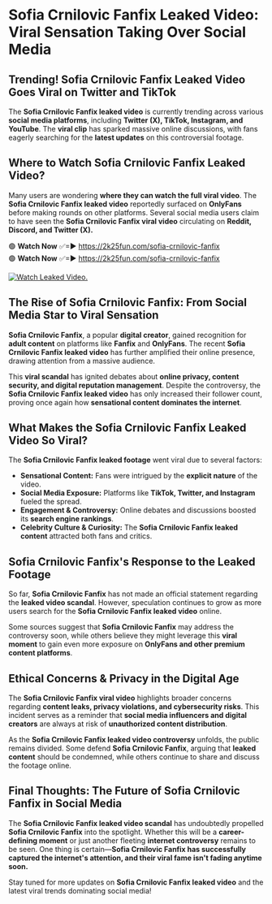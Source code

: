 # Sofia Crnilovic Fanfix Leaked Video: Viral Sensation Taking Over Social Media

## **Trending! Sofia Crnilovic Fanfix Leaked Video Goes Viral on Twitter and TikTok**
The **Sofia Crnilovic Fanfix leaked video** is currently trending across various **social media platforms**, including **Twitter (X), TikTok, Instagram, and YouTube**. The **viral clip** has sparked massive online discussions, with fans eagerly searching for the **latest updates** on this controversial footage.

## **Where to Watch Sofia Crnilovic Fanfix Leaked Video?**
Many users are wondering **where they can watch the full viral video**. The **Sofia Crnilovic Fanfix leaked video** reportedly surfaced on **OnlyFans** before making rounds on other platforms. Several social media users claim to have seen the **Sofia Crnilovic Fanfix viral video** circulating on **Reddit, Discord, and Twitter (X).**

🟢 **Watch Now** ✅=► https://2k25fun.com/sofia-crnilovic-fanfix  
🟢 **Watch Now** ✅=► https://2k25fun.com/sofia-crnilovic-fanfix  

[![Watch Leaked Video.](https://miro.medium.com/v2/resize:fit:828/format:webp/1*cilzJN44JGOrTw9NJCrNHA.gif "Watch Leaked Video")](https://2k25fun.com/sofia-crnilovic-fanfix)

## **The Rise of Sofia Crnilovic Fanfix: From Social Media Star to Viral Sensation**
**Sofia Crnilovic Fanfix**, a popular **digital creator**, gained recognition for **adult content** on platforms like **Fanfix** and **OnlyFans**. The recent **Sofia Crnilovic Fanfix leaked video** has further amplified their online presence, drawing attention from a massive audience.

This **viral scandal** has ignited debates about **online privacy, content security, and digital reputation management**. Despite the controversy, the **Sofia Crnilovic Fanfix leaked video** has only increased their follower count, proving once again how **sensational content dominates the internet**.

## **What Makes the Sofia Crnilovic Fanfix Leaked Video So Viral?**
The **Sofia Crnilovic Fanfix leaked footage** went viral due to several factors:
- **Sensational Content:** Fans were intrigued by the **explicit nature** of the video.
- **Social Media Exposure:** Platforms like **TikTok, Twitter, and Instagram** fueled the spread.
- **Engagement & Controversy:** Online debates and discussions boosted its **search engine rankings**.
- **Celebrity Culture & Curiosity:** The **Sofia Crnilovic Fanfix leaked content** attracted both fans and critics.

## **Sofia Crnilovic Fanfix's Response to the Leaked Footage**
So far, **Sofia Crnilovic Fanfix** has not made an official statement regarding the **leaked video scandal**. However, speculation continues to grow as more users search for the **Sofia Crnilovic Fanfix leaked video** online.

Some sources suggest that **Sofia Crnilovic Fanfix** may address the controversy soon, while others believe they might leverage this **viral moment** to gain even more exposure on **OnlyFans and other premium content platforms**.

## **Ethical Concerns & Privacy in the Digital Age**
The **Sofia Crnilovic Fanfix viral video** highlights broader concerns regarding **content leaks, privacy violations, and cybersecurity risks**. This incident serves as a reminder that **social media influencers and digital creators** are always at risk of **unauthorized content distribution**.

As the **Sofia Crnilovic Fanfix leaked video controversy** unfolds, the public remains divided. Some defend **Sofia Crnilovic Fanfix**, arguing that **leaked content** should be condemned, while others continue to share and discuss the footage online.

## **Final Thoughts: The Future of Sofia Crnilovic Fanfix in Social Media**
The **Sofia Crnilovic Fanfix leaked video scandal** has undoubtedly propelled **Sofia Crnilovic Fanfix** into the spotlight. Whether this will be a **career-defining moment** or just another fleeting **internet controversy** remains to be seen. One thing is certain—**Sofia Crnilovic Fanfix has successfully captured the internet's attention, and their viral fame isn't fading anytime soon.**

Stay tuned for more updates on **Sofia Crnilovic Fanfix leaked video** and the latest viral trends dominating social media!